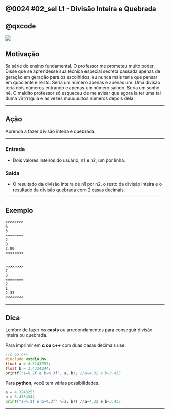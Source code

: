 ## @0024 #02_sel L1 - Divisão Inteira e Quebrada
## @qxcode

![](capa.jpg)

## Motivação

5a série do ensino fundamental. O professor me prometeu muito poder. Disse que se aprendesse sua técnica especial secreta passada apenas de geração em geração para os escolhidos, eu nunca mais teria que pensar em quociente e resto. Seria um número apenas e apenas um. Uma divisão teria dois números entrando e apenas um número saindo. Seria um sonho né. O maldito professor só esqueceu de me avisar que agora ia ter uma tal duma vírrrrrgula e as vezes muuuuuitos números depois dela.

---

## Ação

Aprenda a fazer divisão inteira e quebrada.

---

### Entrada
- Dois valores inteiros do usuário, n1 e n2, um por linha.

### Saída
- O resultado da divisão inteira de n1 por n2, o resto da divisão inteira e o resultado da divisão quebrada com 2 casas decimais.

---

## Exemplo

```
>>>>>>>>
6
3
========
2
0
2.00
<<<<<<<<


>>>>>>>>
7
3
========
2
1
2.33
<<<<<<<<

```
---
<!---
>>>>>>>> 

7
3
========
2
1
2.33
<<<<<<<<


>>>>>>>> 

6
3
========
2
0
2.00
<<<<<<<<


>>>>>>>>

5
2
========
2
1
2.50
<<<<<<<<


>>>>>>>>

4
10
========
0
4
0.40
<<<<<<<<
--->
## Dica

Lembre de fazer os **casts** ou arredondamentos para conseguir divisão inteira ou quebrada.

Para imprimir em **c ou c++** com duas casas decimais use:

```C
//c ou c++
#include <stdio.h>
float a = 4.3243255;
float b = 3.4334344;
printf("a=%.2f e b=%.3f", a, b); //a=4.32 e b=3.433
```

Para **python**, você tem várias possibilidades.

```python
a = 4.3243255
b = 3.4334344
print("a=%.2f e b=%.3f" %(a, b)) //a=4.32 e b=3.433
```
---
